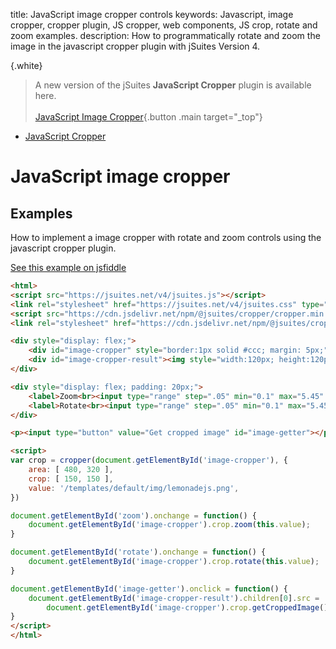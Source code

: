 title: JavaScript image cropper controls
keywords: Javascript, image cropper, cropper plugin, JS cropper, web components, JS crop, rotate and zoom examples.
description: How to programmatically rotate and zoom the image in the javascript cropper plugin with jSuites Version 4. 

{.white}
> A new version of the jSuites **JavaScript Cropper** plugin is available here.
> <br><br>
> [JavaScript Image Cropper](/docs/image-cropper){.button .main target="_top"}

* [JavaScript Cropper](/docs/v4/image-cropper)

JavaScript image cropper
========================

Examples
--------

How to implement a image cropper with rotate and zoom controls using the javascript cropper plugin.  

[See this example on jsfiddle](https://jsfiddle.net/spreadsheet/056jtdn4/)

```html
<html>
<script src="https://jsuites.net/v4/jsuites.js"></script>
<link rel="stylesheet" href="https://jsuites.net/v4/jsuites.css" type="text/css" />
<script src="https://cdn.jsdelivr.net/npm/@jsuites/cropper/cropper.min.js"></script>
<link rel="stylesheet" href="https://cdn.jsdelivr.net/npm/@jsuites/cropper/cropper.min.css" type="text/css" />

<div style="display: flex;">
    <div id="image-cropper" style="border:1px solid #ccc; margin: 5px;"></div>
    <div id="image-cropper-result"><img style="width:120px; height:120px; margin: 5px;"></div>
</div>

<div style="display: flex; padding: 20px;">
    <label>Zoom<br><input type="range" step=".05" min="0.1" max="5.45" value="1" id="zoom"></label><br>
    <label>Rotate<br><input type="range" step=".05" min="0.1" max="5.45" value="1" id="rotate"></label>
</div>

<p><input type="button" value="Get cropped image" id="image-getter"></p>

<script>
var crop = cropper(document.getElementById('image-cropper'), {
    area: [ 480, 320 ],
    crop: [ 150, 150 ],
    value: '/templates/default/img/lemonadejs.png',
})

document.getElementById('zoom').onchange = function() {
    document.getElementById('image-cropper').crop.zoom(this.value);
}

document.getElementById('rotate').onchange = function() {
    document.getElementById('image-cropper').crop.rotate(this.value);
}

document.getElementById('image-getter').onclick = function() {
    document.getElementById('image-cropper-result').children[0].src =
        document.getElementById('image-cropper').crop.getCroppedImage().src;
}
</script>
</html>
```
